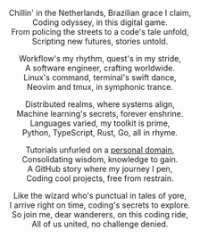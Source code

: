 <p align="center">
Chillin' in the Netherlands, Brazilian grace I claim,<br>
Coding odyssey, in this digital game.<br>
From policing the streets to a code's tale unfold,<br>
Scripting new futures, stories untold.
</p>

<p align="center">
Workflow's my rhythm, quest's in my stride,<br>
A software engineer, crafting worldwide.<br>
Linux's command, terminal's swift dance,<br>
Neovim and tmux, in symphonic trance.
</p>

<p align="center">
Distributed realms, where systems align,<br>
Machine learning's secrets, forever enshrine.<br>
Languages varied, my toolkit is prime,<br>
Python, TypeScript, Rust, Go, all in rhyme.
</p>

<p align="center">
Tutorials unfurled on a <a href="http://brendalf.github.com/" target="_blank">personal domain</a>,<br>
Consolidating wisdom, knowledge to gain.<br>
A GitHub story where my journey I pen,<br>
Coding cool projects, free from restrain.
</p>

<p align="center">
Like the wizard who's punctual in tales of yore,<br>
I arrive right on time, coding's secrets to explore.<br>
So join me, dear wanderers, on this coding ride,<br>
All of us united, no challenge denied.
</p>
